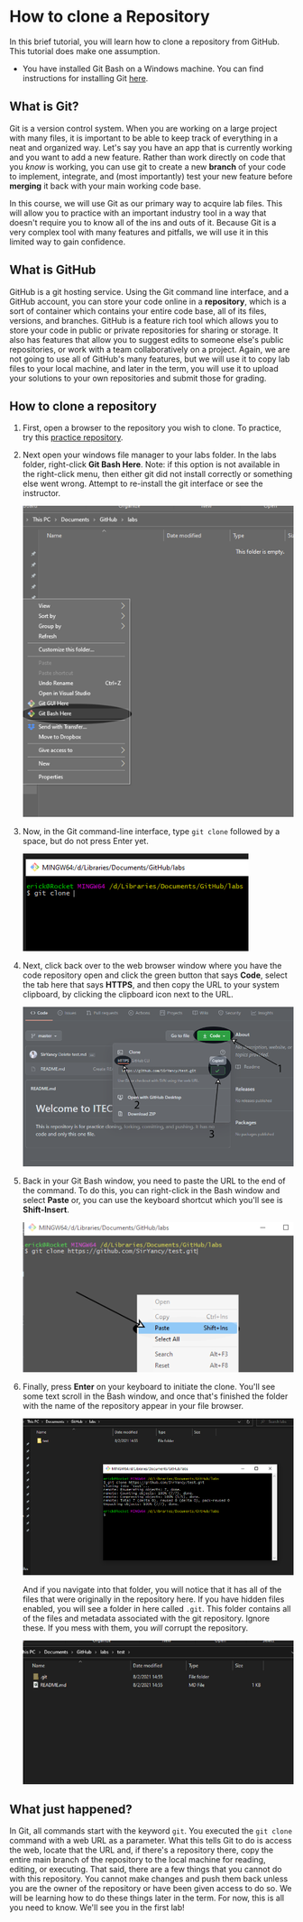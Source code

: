 # How to clone a Repository

In this brief tutorial, you will learn how to clone a repository from GitHub. This tutorial does make one assumption.

* You have installed Git Bash on a Windows machine. You can find instructions for installing Git [here](https://git-scm.com/).

## What is Git?

Git is a version control system. When you are working on a large project with many files, it is important to be able to keep track of everything in a neat and organized way. Let's say you have an app that is currently working and you want to add a new feature. Rather than work directly on code that you _know_ is working, you can use git to create a new **branch** of your code to implement, integrate, and (most importantly) test your new feature before **merging** it back with your main working code base.

In this course, we will use Git as our primary way to acquire lab files. This will allow you to practice with an important industry tool in a way that doesn't require you to know all of the ins and outs of it. Because Git is a very complex tool with many features and pitfalls, we will use it in this limited way to gain confidence.

## What is GitHub

GitHub is a git hosting service. Using the Git command line interface, and a GitHub account, you can store your code online in a **repository**, which is a sort of container which contains your entire code base, all of its files, versions, and branches. GitHub is a feature rich tool which allows you to store your code in public or private repositories for sharing or storage. It also has features that allow you to suggest edits to someone else's public repositories, or work with a team collaboratively on a project. Again, we are not going to use all of GitHub's many features, but we will use it to copy lab files to your local machine, and later in the term, you will use it to upload your solutions to your own repositories and submit those for grading.

## How to clone a repository

1. First, open a browser to the repository you wish to clone. To practice, try this [practice repository](https://github.com/SirYancy/test).

1. Next open your windows file manager to your labs folder. In the labs folder, right-click **Git Bash Here**. Note: if this option is not available in the right-click menu, then either git did not install correctly or something else went wrong. Attempt to re-install the git interface or see the instructor.

    ![Git Bash Here](img/1.png)

1. Now, in the Git command-line interface, type `git clone` followed by a space, but do not press Enter yet.

    ![git clone command](img/2.png)

1. Next, click back over to the web browser window where you have the code repository open and click the green button that says **Code**, select the tab here that says **HTTPS**, and then copy the URL to your system clipboard, by clicking the clipboard icon next to the URL.

    ![copy URL](img/3.png)

1. Back in your Git Bash window, you need to paste the URL to the end of the command. To do this, you can right-click in the Bash window and select **Paste** or, you can use the keyboard shortcut which you'll see is **Shift-Insert**.

    ![paste into bash](img/4.png)

1. Finally, press **Enter** on your keyboard to initiate the clone. You'll see some text scroll in the Bash window, and once that's finished the folder with the name of the repository appear in your file browser.

    ![Result of process](img/5.png)

    And if you navigate into that folder, you will notice that it has all of the files that were originally in the repository here. If you have hidden files enabled, you will see a folder in here called `.git`. This folder contains all of the files and metadata associated with the git repository. Ignore these. If you mess with them, you *will* corrupt the repository.

    ![Inside the folder](img/6.png)

## What just happened?

In Git, all commands start with the keyword `git`. You executed the `git clone` command with a web URL as a parameter. What this tells Git to do is access the web, locate that the URL and, if there's a repository there, copy the entire main branch of the repository to the local machine for reading, editing, or executing. That said, there are a few things that you cannot do with this repository. You cannot make changes and push them back unless you are the owner of the repository or have been given access to do so. We will be learning how to do these things later in the term. For now, this is all you need to know. We'll see you in the first lab!
